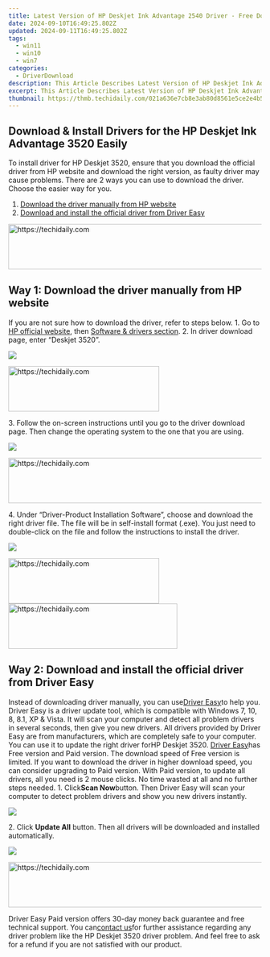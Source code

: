 ```yaml
---
title: Latest Version of HP Deskjet Ink Advantage 2540 Driver - Free Download Options
date: 2024-09-10T16:49:25.802Z
updated: 2024-09-11T16:49:25.802Z
tags:
  - win11
  - win10
  - win7
categories:
  - DriverDownload
description: This Article Describes Latest Version of HP Deskjet Ink Advantage 2540 Driver - Free Download Options
excerpt: This Article Describes Latest Version of HP Deskjet Ink Advantage 2540 Driver - Free Download Options
thumbnail: https://thmb.techidaily.com/021a636e7cb8e3ab80d8561e5ce2e4b597fd93ffb1b210b719494f43e8dc1394.jpg
---
```


## Download & Install Drivers for the HP Deskjet Ink Advantage 3520 Easily

To install driver for HP Deskjet 3520, ensure that you download the official driver from HP website and download the right version, as faulty driver may cause problems. There are 2 ways you can use to download the driver. Choose the easier way for you.

1. [Download the driver manually from HP website](https://tools.techidaily.com/drivereasy/download/)
2. [Download and install the official driver from Driver Easy](https://tools.techidaily.com/drivereasy/download/)





<!-- affiliate ads begin -->
<a href="https://appsumo.8odi.net/c/5597632/2137380/7443" target="_top" id="2137380">
  <img src="//a.impactradius-go.com/display-ad/7443-2137380" border="0" alt="https://techidaily.com" width="728" height="90"/>
</a>
<img height="0" width="0" src="https://appsumo.8odi.net/i/5597632/2137380/7443" style="position:absolute;visibility:hidden;" border="0" />
<!-- affiliate ads end -->




## Way 1: Download the driver manually from HP website

If you are not sure how to download the driver, refer to steps below. 1\. Go to [HP official website](http://www8.hp.com/sg/en/home.html), then [Software & drivers section](http://support.hp.com/sg-en/drivers). 2\. In driver download page, enter “Deskjet 3520”.

![](https://images.drivereasy.com/wp-content/uploads/2016/10/img_57fc4eed973a5.jpg)





<!-- affiliate ads begin -->
<a href="https://aligracehair.sjv.io/c/5597632/2115916/19272" target="_top" id="2115916">
  <img src="//a.impactradius-go.com/display-ad/19272-2115916" border="0" alt="https://techidaily.com" width="300" height="90"/>
</a>
<img height="0" width="0" src="https://aligracehair.sjv.io/i/5597632/2115916/19272" style="position:absolute;visibility:hidden;" border="0" />
<!-- affiliate ads end -->




3\. Follow the on-screen instructions until you go to the driver download page. Then change the operating system to the one that you are using.

![](https://images.drivereasy.com/wp-content/uploads/2016/10/img_57fc4f4fc4aa7.jpg)





<!-- affiliate ads begin -->
<a href="https://ephamedtechinc.pxf.io/c/5597632/2136627/26400" target="_top" id="2136627">
  <img src="//a.impactradius-go.com/display-ad/26400-2136627" border="0" alt="https://techidaily.com" width="728" height="90"/>
</a>
<img height="0" width="0" src="https://ephamedtechinc.pxf.io/i/5597632/2136627/26400" style="position:absolute;visibility:hidden;" border="0" />
<!-- affiliate ads end -->




4\. Under “Driver-Product Installation Software”, choose and download the right driver file. The file will be in self-install format (.exe). You just need to double-click on the file and follow the instructions to install the driver.

![](https://images.drivereasy.com/wp-content/uploads/2016/10/img_57fc4faee6306.png)





<!-- affiliate ads begin -->
<a href="https://review-au.sjv.io/c/5597632/2098704/14409" target="_top" id="2098704">
  <img src="//a.impactradius-go.com/display-ad/14409-2098704" border="0" alt="https://techidaily.com" width="300" height="90"/>
</a>
<img height="0" width="0" src="https://review-au.sjv.io/i/5597632/2098704/14409" style="position:absolute;visibility:hidden;" border="0" />
<!-- affiliate ads end -->








<!-- affiliate ads begin -->
<a href="https://aligracehair.sjv.io/c/5597632/2135416/19272" target="_top" id="2135416">
  <img src="//a.impactradius-go.com/display-ad/19272-2135416" border="0" alt="https://techidaily.com" width="336" height="90"/>
</a>
<img height="0" width="0" src="https://aligracehair.sjv.io/i/5597632/2135416/19272" style="position:absolute;visibility:hidden;" border="0" />
<!-- affiliate ads end -->




## Way 2: Download and install the official driver from Driver Easy

Instead of downloading driver manually, you can use[Driver Easy](https://tools.techidaily.com/drivereasy/download/)to help you. Driver Easy is a driver update tool, which is compatible with Windows 7, 10, 8, 8.1, XP & Vista. It will scan your computer and detect all problem drivers in several seconds, then give you new drivers. All drivers provided by Driver Easy are from manufacturers, which are completely safe to your computer. You can use it to update the right driver forHP Deskjet 3520\. [Driver Easy](https://tools.techidaily.com/drivereasy/download/)has Free version and Paid version. The download speed of Free version is limited. If you want to download the driver in higher download speed, you can consider upgrading to Paid version. With Paid version, to update all drivers, all you need is 2 mouse clicks. No time wasted at all and no further steps needed. 1\. Click**Scan Now**button. Then Driver Easy will scan your computer to detect problem drivers and show you new drivers instantly.

![](https://images.drivereasy.com/wp-content/uploads/2017/04/img_58fedf88e463c.png)

2\. Click **Update All** button. Then all drivers will be downloaded and installed automatically.

![](https://images.drivereasy.com/wp-content/uploads/2017/04/img_58fedffd9ee04.jpg)





<!-- affiliate ads begin -->
<a href="https://appsumo.8odi.net/c/5597632/2130873/7443" target="_top" id="2130873">
  <img src="//a.impactradius-go.com/display-ad/7443-2130873" border="0" alt="https://techidaily.com" width="600" height="90"/>
</a>
<img height="0" width="0" src="https://appsumo.8odi.net/i/5597632/2130873/7443" style="position:absolute;visibility:hidden;" border="0" />
<!-- affiliate ads end -->




Driver Easy Paid version offers 30-day money back guarantee and free technical support. You can[contact us](https://tools.techidaily.com/drivereasy/download/)for further assistance regarding any driver problem like the HP Deskjet 3520 driver problem. And feel free to ask for a refund if you are not satisfied with our product.

<ins class="adsbygoogle"
     style="display:block"
     data-ad-format="autorelaxed"
     data-ad-client="ca-pub-7571918770474297"
     data-ad-slot="1223367746"></ins>



<ins class="adsbygoogle"
     style="display:block"
     data-ad-client="ca-pub-7571918770474297"
     data-ad-slot="8358498916"
     data-ad-format="auto"
     data-full-width-responsive="true"></ins>



